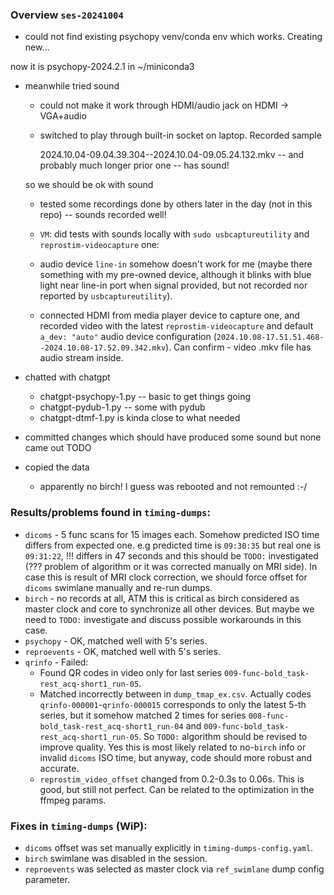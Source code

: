 ### Overview `ses-20241004`

- could not find existing psychopy venv/conda env which works. Creating new...

now it is psychopy-2024.2.1 in ~/miniconda3

- meanwhile tried sound

  - could not make it work through HDMI/audio jack on HDMI -> VGA+audio
  - switched to play through built-in socket on laptop. Recorded sample

    2024.10.04-09.04.39.304--2024.10.04-09.05.24.132.mkv -- and probably much longer prior one -- has sound!

  so we should be ok with sound

  - tested some recordings done by others later in the day (not in this repo) -- sounds recorded well!

  - `VM`: did tests with sounds locally with `sudo usbcaptureutility` and `reprostim-videocapture` one:
   - audio device `line-in` somehow doesn't work for me (maybe there something with my pre-owned device, although it blinks with blue light near line-in port when signal provided, but not recorded nor reported by `usbcaptureutility`). 
   - connected HDMI from media player device to capture one, and recorded video with the latest `reprostim-videocapture` and default `a_dev: "auto"` audio device configuration (`2024.10.08-17.51.51.468--2024.10.08-17.52.09.342.mkv`). Can confirm - video .mkv file has audio stream inside.

- chatted with chatgpt 

  - chatgpt-psychopy-1.py -- basic to get things going
  - chatgpt-pydub-1.py -- some with pydub
  - chatgpt-dtmf-1.py is kinda close to what needed
 
- committed changes which should have produced some sound but none came out TODO

- copied the data
  - apparently no birch!  I guess was rebooted and not remounted :-/

### Results/problems found in `timing-dumps`:
  - `dicoms` - 5 func scans for 15 images each. Somehow predicted ISO time differs from expected one. e.g predicted time is `09:30:35` but real one is `09:31:22`, !!! differs in 47 seconds and this should be `TODO:` investigated (??? problem of algorithm or it was corrected manually on MRI side). In case this is result of MRI clock correction, we should force offset for `dicoms` swimlane manually and re-run dumps.    
  - `birch` - no records at all, ATM this is critical as birch considered as master clock and core to synchronize all other devices. But maybe we need to `TODO:` investigate and discuss possible workarounds in this case.
  - `psychopy` - OK, matched well with 5's series.
  - `reproevents` - OK, matched well with 5's series.
  - `qrinfo` - Failed:
    - Found QR codes in video only for last series `009-func-bold_task-rest_acq-short1_run-05`.
    - Matched incorrectly between in `dump_tmap_ex.csv`. Actually codes `qrinfo-000001`-`qrinfo-000015` corresponds to only the latest 5-th series, but it somehow matched 2 times for series `008-func-bold_task-rest_acq-short1_run-04` and `009-func-bold_task-rest_acq-short1_run-05`. So `TODO:` algorithm should be revised to improve quality. Yes this is most likely related to no-`birch` info or invalid `dicoms` ISO time, but anyway, code should more robust and accurate.
    - `reprostim_video_offset` changed from 0.2-0.3s to 0.06s. This is good, but still not perfect. Can be related to the optimization in the ffmpeg params.

### Fixes in `timing-dumps` (WiP):
  - `dicoms` offset was set manually explicitly in `timing-dumps-config.yaml`.
  - `birch` swimlane was disabled in the session.
  - `reproevents` was selected as master clock via `ref_swimlane` dump config parameter.
